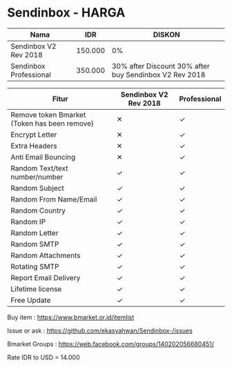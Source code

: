 # Sendinbox - HARGA

| Nama | IDR | DISKON
| --- | --- | --- |
| Sendinbox V2 Rev 2018 | 150.000 | 0% 
| Sendinbox Professional | 350.000 | 30% after Discount 30% after buy Sendinbox V2 Rev 2018  

| Fitur | Sendinbox V2 Rev 2018 | Professional 
| --- | --- | --- |
| Remove token Bmarket (Token has been remove) | ✕ |  ✓
| Encrypt Letter | ✕ |  ✓
| Extra Headers | ✕ |  ✓
| Anti Email Bouncing  | ✕ |  ✓
| Random Text/text number/number | ✓  |  ✓
| Random Subject | ✓  |  ✓
| Random From Name/Email | ✓  |  ✓
| Random Country | ✓  |  ✓
| Random IP | ✓  |  ✓
| Random Letter | ✓  |  ✓
| Random SMTP | ✓  |  ✓
| Random Attachments | ✓  |  ✓
| Rotating SMTP | ✓  |  ✓
| Report Email Delivery  | ✓  |  ✓
| Lifetime license | ✓  |  ✓
| Free Update | ✓  |  ✓


Buy item : https://www.bmarket.or.id/itemlist

Issue or ask : https://github.com/ekasyahwan/Sendinbox-/issues

Bmarket Groups : https://web.facebook.com/groups/140202056680451/

Rate IDR to USD = 14.000
